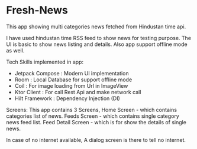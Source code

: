 # Fresh-News

This app showing multi categories news fetched from Hindustan time api.

I have used hindustan time RSS feed to show news for testing purpose. 
The UI is basic to show news listing and details.
Also app support offline mode as well.

Tech Skills implemented in app:

- Jetpack Compose : Modern UI implementation
- Room : Local Database for support offline mode
- Coil : For image loading from Url in ImageView
- Ktor Client : For call Rest Api and make network call
- Hilt Framework : Dependency Injection (DI)

Screens:
This app contains 3 Screens,
Home Screen - which contains categories list of news.
Feeds Screen - which contains single category news feed list.
Feed Detail Screen - which is for show the details of single news.

In case of no internet available, A dialog screen is there to tell no internet.

